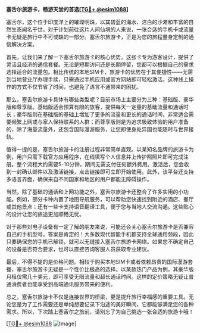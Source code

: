 **塞舌尔旅游卡，畅游天堂的首选[[TG💪+ @esim1088](https://t.me/s/esim1088)]**

塞舌尔，这个位于印度洋上的璀璨明珠，以其碧蓝的海水、洁白的沙滩和丰富的自然生态闻名于世。对于计划前往这片人间仙境的人来说，一张合适的手机卡或流量卡无疑是旅行中不可或缺的一部分。塞舌尔旅游卡，正是为您的旅程量身定制的通信解决方案。

首先，让我们来了解一下塞舌尔旅游卡的核心优势。这张卡专为游客设计，提供了灵活且经济的通信套餐。无论是短期访问还是长期停留，您都可以根据自己的需求选择适合的流量包。相比传统的本地SIM卡，旅游卡的优势在于其便捷性——无需到当地营业厅办理手续，只需通过手机应用或官方网站即可轻松激活。这种线上操作的方式不仅节省了时间，也避免了语言不通带来的困扰。

那么，塞舌尔旅游卡具体有哪些类型呢？目前市场上主要分为三种：基础版、豪华版和尊享版。基础版适合预算有限的旅客，提供每天一定量的基础流量和通话时长；豪华版则在基础版的基础上增加了更多的流量和更长的通话时间，非常适合需要频繁上网或与家人保持联系的人群；而尊享版则是为追求极致体验的用户准备的，除了海量流量外，还包含国际漫游服务，让您即使身处异国也能随时与世界接轨。

值得一提的是，塞舌尔旅游卡的注册过程非常简单直观。以某知名品牌的旅游卡为例，用户只需下载官方应用程序，在线填写个人信息并上传护照照片即可完成注册。整个流程大约需要5-10分钟，期间无需支付任何额外费用。激活后，您会收到一封确认邮件以及激活链接，点击链接即可立即开始使用。此外，该平台还支持多语言界面，确保来自不同国家和地区的用户都能无障碍操作。

当然，除了基础的通话和上网功能之外，塞舌尔旅游卡还整合了许多实用的小功能。例如，部分卡种内置了地图导航服务，可以帮助您快速找到附近的酒店、餐厅或其他景点；还有一些卡支持语音翻译工具，便于您与当地人交流沟通。这些贴心的设计让您的旅途更加顺畅无忧。

对于那些对电子设备有一定了解的朋友来说，可能还会关心塞舌尔旅游卡是否兼容自己的手机型号。答案是肯定的！大多数现代智能手机都支持全球通用频段，因此只要确保您的手机已解锁，就可以无缝接入塞舌尔旅游卡网络。如果您不确定自己的设备是否符合要求，也可以直接咨询客服人员获取专业建议。

最后，不得不提的是价格问题。相较于购买本地SIM卡或者依赖昂贵的国际漫游套餐，塞舌尔旅游卡无疑是一个性价比极高的选择。以某款热门产品为例，其豪华版月租仅需几十美元，即可享受无限流量和超长通话时间。这样的定价策略无疑让普通消费者也能享受到高端通讯服务带来的便利。

总之，塞舌尔旅游卡不仅是连接世界的桥梁，更是提升旅行幸福感的重要工具。无论您是为了工作需要还是单纯想要记录下沿途的美好瞬间，它都能够满足您的各种需求。所以，下次踏上塞舌尔之旅前，请别忘了为自己挑选一张合适的旅游卡哦！

[[TG💪+ @esim1088](https://t.me/s/esim1088) ![Image](https://i.postimg.cc/4NQfJmqS/Snipaste-2025-05-13-00-14-12.png)]